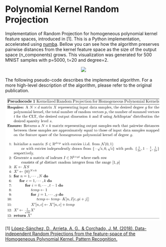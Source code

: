 # Polynomial Kernel Random Projection

Implementation of Random Projection for homogeneous polynomial kernel feature spaces, introduced in [1]. This is a Python implementation, accelerated using [numba](http://numba.pydata.org/). Bellow you can see how the algorithm preserves pairwise distances from the kernel feature space as the size of the output space (n_components) grows. This visualization was generated for 500 MNIST samples with p=5000, t=20 and degree=2.

<p align="center">
<img src="https://github.com/lopeLH/PolyKernel-RP/blob/master/repo_images/fire.gif" width="800" />
</p>


The following pseudo-code describes the implemented algorithm. For a more high-level description of the algorithm, please refer to the original publication.

<p align="center">
<img src="https://github.com/lopeLH/PolyKernel-RP/blob/master/repo_images/algorithm.png" width="700" />
</p>

[1] [López-Sánchez, D., Arrieta, A. G., & Corchado, J. M. (2018). Data-independent Random Projections from the feature-space of the Homogeneous Polynomial Kernel. Pattern Recognition.](https://www.sciencedirect.com/science/article/pii/S0031320318301675)
